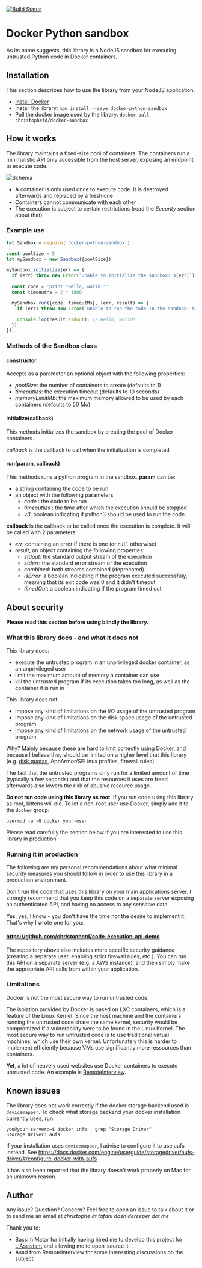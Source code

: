 [![Build Status](https://travis-ci.org/christophetd/docker-python-sandbox.svg)](https://travis-ci.org/christophetd/docker-python-sandbox)

# Docker Python sandbox

As its name suggests, this library is a NodeJS sandbox for executing untrusted Python code in Docker containers.

## Installation

This section describes how to use the library from your NodeJS application.

- [Install Docker](https://docs.docker.com/engine/installation/)
- Install the library: `npm install --save docker-python-sandbox`
- Pull the docker image used by the library: `docker pull christophetd/docker-sandbox`

## How it works

The library maintains a fixed-size pool of containers. The containers run a minimalistic API only accessible from the host server, exposing an endpoint to execute code.

![Schema](https://i.imgur.com/i8O7v2a.png)

- A container is only used once to execute code. It is destroyed afterwards and replaced by a fresh one
- Containers cannot communicate with each other
- The execution is subject to certain restrictions (read the *Security* section about that)


### Example use

```javascript
let Sandbox = require('docker-python-sandbox')

const poolSize = 5
let mySandbox = new Sandbox({poolSize})

mySandbox.initialize(err => {
  if (err) throw new Error(`unable to initialize the sandbox: ${err}`)

  const code = 'print "Hello, world!"'
  const timeoutMs = 2 * 1000

  mySandbox.run({code, timeoutMs}, (err, result) => {
    if (err) throw new Error(`unable to run the code in the sandbox: ${err}`)

    console.log(result.stdout); // Hello, world!
  })
});

```

### Methods of the Sandbox class

#### constructor

Accepts as a parameter an optional object with the following properties:

- *poolSize*: the number of containers to create (defaults to 1)
- *timeoutMs*: the execution timeout (defaults to 10 seconds)
- *memoryLimitMb*: the maximum memory allowed to be used by each containers (defaults to 50 Mo)

#### initialize(callback)

This methods initializes the sandbox by creating the pool of Docker containers.

*callback* is the callback to call when the initialization is completed

#### run(param, callback)

This methods runs a python program in the sandbox. **param** can be:

- a string containing the code to be run
- an object with the following parameters
  - *code* : the code to be run
  - *timeoutMs* : the time after which the execution should be stopped  
  - *v3*: boolean indicating if python3 should be used to run the code

**callback** is the callback to be called once the execution is complete. It will be called with 2 parameters:

- *err*, containing an error if there is one (or `null` otherwise)
- *result*, an object containing the following properties:
   - *stdout*: the standard output stream of the execution
   - *stderr*: the standard error stream of the execution
   - *combined*: both streams combined (deprecated)
   - *isError*: a boolean indicating if the program executed successfuly, meaning that its exit code was 0 and it didn't timeout
   - *timedOut*: a boolean indicating if the program timed out

## About security

**Please read this section before using blindly the library.**


### What this library does - and what it does not

This library does:

- execute the untrusted program in an unprivileged docker container, as an unprivileged user
- limit the maximum amount of memory a container can use
- kill the untrusted program if its execution takes too long, as well as the container it is run in

This library does not:

- impose any kind of limitations on the I/O usage of the untrusted program
- impose any kind of limitations on the disk space usage of the untrusted program
- impose any kind of limitations on the network usage of the untrusted program

Why? Mainly because these are hard to limit correctly using Docker, and because I believe they should be limited on a higher level that this library (e.g. [disk quotas](https://access.redhat.com/documentation/en-US/Red_Hat_Enterprise_Linux/6/html/Storage_Administration_Guide/ch-disk-quotas.html), AppArmor/SELinux profiles, firewall rules).

The fact that the untrusted programs only run for a limited amount of time (typically a few seconds) and that the resources it uses are freed afterwards also lowers the risk of abusive resource usage.

**Do not run code using this library as root**. If you run code using this library as root, kittens will die. To let a non-root user use Docker, simply add it to the `docker` group:

```
usermod -a -G docker your-user
```

Please read carefully the section below if you are interested to use this library in production.

### Running it in production

The following are my personal recommendations about what minimal security measures you should follow in order to use this library in a production environment.

Don't run the code that uses this library on your main applications server. I strongly recommend that you keep this code on a separate server exposing an authenticated API, and having no access to any sensitive data.

Yes, yes, I know - you don't have the time nor the desire to implement it. That's why I wrote one for you:

#### https://github.com/christophetd/code-execution-api-demo

The repository above also includes more specific security guidance (creating a separate user, enabling strict firewall rules, etc.). You can run this API on a separate server (e.g. a AWS instance), and then simply make the appropriate API calls from within your application.

### Limitations

Docker is not the most secure way to run untrusted code.

The isolation provided by Docker is based on LXC containers, which is a feature of the Linux Kernel. Since the host machine and the containers running the untrusted code share the same kernel, security would be compromized if a vulnerability were to be found in the Linux Kernel. The most secure way to run untrusted code is to use traditional virtual machines, which use their own kernel. Unfortunately this is harder to implement efficiently because VMs use significantly more ressources than containers.

**Yet**, a lot of heavely used websites use Docker containers to execute untrusted code. An example is [RemoteInterview](http://remoteinterview.io/).


## Known issues

The library does not work correctly if the docker storage backend used is `devicemapper`. To check what storage backend your docker installation currently uses, run:

```
you@your-server:~$ docker info | grep "Storage Driver"
Storage Driver: aufs
```

If your installation uses `devicemapper`, I advise to configure it to use aufs instead. See https://docs.docker.com/engine/userguide/storagedriver/aufs-driver/#/configure-docker-with-aufs

It has also been reported that the library doesn't work properly on Mac for an unknown reason.

## Author

Any issue? Question? Concern? Feel free to open an issue to talk about it or to send me an email at *christophe at tafani dash dereeper dot me*

Thank you to:
- Bassim Matar for initially having hired me to develop this project for [LiAssistant](https://liassistant.li) and allowing me to open-source it
- Asad from RemoteInterview for some interesting discussions on the subject
